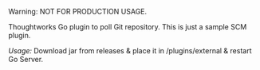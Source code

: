 Warning: NOT FOR PRODUCTION USAGE.

Thoughtworks Go plugin to poll Git repository. This is just a sample SCM plugin.

*Usage:*
Download jar from releases & place it in <go-server-location>/plugins/external & restart Go Server.
